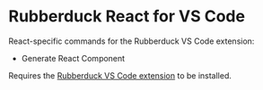 # Rubberduck React for VS Code

React-specific commands for the Rubberduck VS Code extension:

- Generate React Component

Requires the [Rubberduck VS Code extension](https://marketplace.visualstudio.com/items?itemName=rubberduck.rubberduck-vscode) to be installed.
